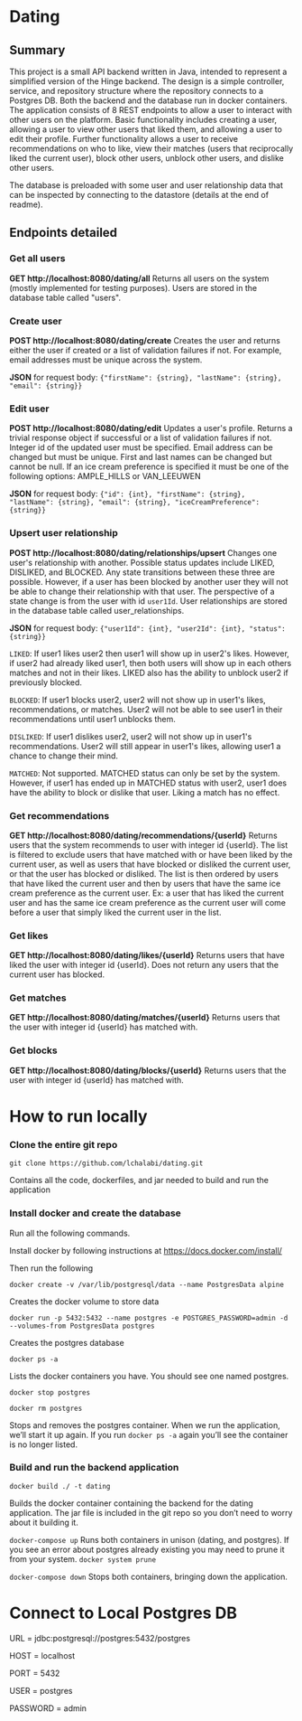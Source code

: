 # Dating
## Summary
This project is a small API backend written in Java, intended to represent a simplified version of the Hinge backend.  The design is a simple controller, service, and repository structure where the repository connects to a Postgres DB.  Both the backend and the database run in docker containers.  The application consists of 8 REST endpoints to allow a user to interact with other users on the platform.  Basic functionality includes creating a user, allowing a user to view other users that liked them, and allowing a user to edit their profile. Further functionality allows a user to receive recommendations on who to like, view their matches (users that reciprocally liked the current user), block other users, unblock other users, and dislike other users.  

The database is preloaded with some user and user relationship data that can be inspected by connecting to the datastore (details at the end of readme). 

## Endpoints detailed 
### Get all users
**GET http://localhost:8080/dating/all**
Returns all users on the system (mostly implemented for testing purposes).  Users are stored in the database table called "users". 

### Create user
**POST http://localhost:8080/dating/create**
Creates the user and returns either the user if created or a list of validation failures if not. For example, email addresses must be unique across the system. 

**JSON** for request body: ```{"firstName": {string}, "lastName": {string}, "email": {string}}```

### Edit user
**POST http://localhost:8080/dating/edit**
Updates a user's profile.  Returns a trivial response object if successful or a list of validation failures if not.  Integer id of the updated user must be specified. Email address can be changed but must be unique.  First and last names can be changed but cannot be null.  If an ice cream preference is specified it must be one of the following options: AMPLE_HILLS or VAN_LEEUWEN 

**JSON** for request body: ```{"id": {int}, "firstName": {string}, "lastName": {string}, "email": {string}, "iceCreamPreference": {string}}```

### Upsert user relationship
**POST http://localhost:8080/dating/relationships/upsert**
Changes one user's relationship with another.  Possible status updates include LIKED, DISLIKED, and BLOCKED.  Any state transitions between these three are possible.  However, if a user has been blocked by another user they will not be able to change their relationship with that user.  The perspective of a state change is from the user with id ```user1Id```.  User relationships are stored in the database table called user_relationships.

**JSON** for request body: ```{"user1Id": {int}, "user2Id": {int}, "status": {string}}```

```LIKED```: If user1 likes user2 then user1 will show up in user2's likes.  However, if user2 had already liked user1, then both users will show up in each others matches and not in their likes.  LIKED also has the ability to unblock user2 if previously blocked. 

```BLOCKED```: If user1 blocks user2, user2 will not show up in user1's likes, recommendations, or matches.  User2 will not be able to see user1 in their recommendations until user1 unblocks them. 

```DISLIKED```: If user1 dislikes user2, user2 will not show up in user1's recommendations.   User2 will still appear in user1's likes, allowing user1 a chance to change their mind. 

```MATCHED```: Not supported.  MATCHED status can only be set by the system.  However, if user1 has ended up in MATCHED status with user2, user1 does have the ability to block or dislike that user.  Liking a match has no effect.  

### Get recommendations
**GET http://localhost:8080/dating/recommendations/{userId}**
Returns users that the system recommends to user with integer id {userId}.  The list is filtered to exclude users that have matched with or have been liked by the current user, as well as users that have blocked or disliked the current user, or that the user has blocked or disliked.  The list is then ordered by users that have liked the current user and then by users that have the same ice cream preference as the current user.  Ex: a user that has liked the current user and has the same ice cream preference as the current user will come before a user that simply liked the current user in the list. 

### Get likes
**GET http://localhost:8080/dating/likes/{userId}**
Returns users that have liked the user with integer id {userId}.  Does not return any users that the current user has blocked.

### Get matches
**GET http://localhost:8080/dating/matches/{userId}**
Returns users that the user with integer id {userId} has matched with. 

### Get blocks
**GET http://localhost:8080/dating/blocks/{userId}**
Returns users that the user with integer id {userId} has matched with. 

# How to run locally 

### Clone the entire git repo
```git clone https://github.com/lchalabi/dating.git```

Contains all the code, dockerfiles, and jar needed to build and run the application

### Install docker and create the database

Run all the following commands. 

Install docker by following instructions at https://docs.docker.com/install/

Then run the following 

 ```docker create -v /var/lib/postgresql/data --name PostgresData alpine``` 
 
Creates the docker volume to store data

```docker run -p 5432:5432 --name postgres -e POSTGRES_PASSWORD=admin -d --volumes-from PostgresData postgres```

Creates the postgres database

```docker ps -a```

Lists the docker containers you have.  You should see one named postgres. 

```docker stop postgres```

```docker rm postgres```

Stops and removes the postgres container.  When we run the application, we’ll start it up again. If you run ```docker ps -a``` again you’ll see the container is no longer listed. 

### Build and run the backend application

```docker build ./ -t dating```

Builds the docker container containing the backend for the dating application. The jar file is included in the git repo so you don’t need to worry about it building it.  

```docker-compose up```
Runs both containers in unison (dating, and postgres).  If you see an error about postgres already existing you may need to prune it from your system.  ```docker system prune```

```docker-compose down```
Stops both containers, bringing down the application. 

# Connect to Local Postgres DB

URL = jdbc:postgresql://postgres:5432/postgres

HOST = localhost

PORT = 5432

USER = postgres

PASSWORD = admin












